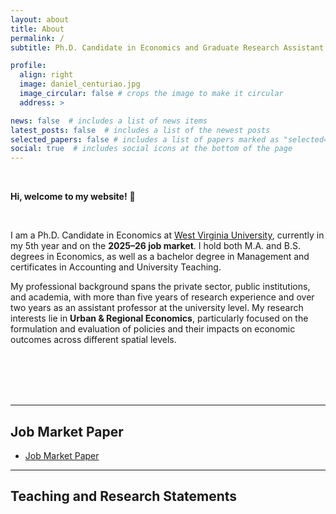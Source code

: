 ```yaml
---
layout: about
title: About
permalink: /
subtitle: Ph.D. Candidate in Economics and Graduate Research Assistant at <a href='https://rri.wvu.edu/'>Regional Research Institute - RRI</a>.

profile:
  align: right
  image: daniel_centuriao.jpg
  image_circular: false # crops the image to make it circular
  address: >

news: false  # includes a list of news items
latest_posts: false  # includes a list of the newest posts
selected_papers: false # includes a list of papers marked as "selected={true}"
social: true  # includes social icons at the bottom of the page
---
```



<br> 

**Hi, welcome to my website!** 👋  

<br> 

I am a Ph.D. Candidate in Economics at [West Virginia University](https://www.wvu.edu/), currently in my 5th year and on the **2025–26 job market**. I hold both M.A. and B.S. degrees in Economics, as well as a bachelor degree in Management and certificates in Accounting and University Teaching.  

My professional background spans the private sector, public institutions, and academia, with more than five years of research experience and over two years as an assistant professor at the university level. My research interests lie in **Urban & Regional Economics**, particularly focused on the formulation and evaluation of policies and their impacts on economic outcomes across different spatial levels.

<br><br>   <!-- adds empty vertical space -->
<br><br>

---

## Job Market Paper  


<ul class="doc-link">
  <li>
    <a class="doc-link"
       href="{{ '/assets/pdf/jmp.pdf' | relative_url }}"
       download="Daniel_Centuriao_JMP.pdf">
      <span>Job Market Paper</span>
      <i class="fas fa-file-pdf"></i>
    </a>
  </li>
</ul>



---
## Teaching and Research Statements
